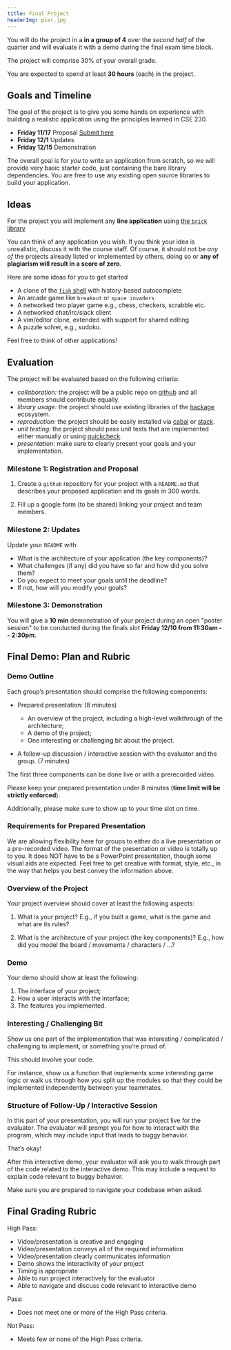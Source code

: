 ```yaml
---
title: Final Project
headerImg: pier.jpg
---
```


You will do the project in a  **in a group of 4** over
the *second half* of the quarter and will evaluate it
with a demo during the final exam time block.

The project will comprise 30% of your overall grade.

You are expected to spend at least **30 hours** (each)
in the project.

## Goals and Timeline

The goal of the project is to give you some hands on
experience with building a realistic application using
the principles learned in CSE 230.

- **Friday 11/17** Proposal [Submit here](https://forms.gle/vgQzgCYqUG5RQXqPA)
- **Friday 12/1** Updates
- **Friday 12/15** Demonstration

The overall goal is for *you* to write an application
from scratch, so we will provide very basic starter
code, just containing the bare library dependencies.
You are free to use any existing open source libraries
to build your application.

## Ideas

For the project you will implement any **line application**
using [the `brick` library](https://github.com/jtdaugherty/brick/).

You can think of any application you wish. If you think your idea
is unrealistic, discuss it with the course staff. Of course, it
should not be *any of* the projects already listed or implemented
by others, doing so or **any of plagiarism will result in
a score of zero**.

Here are some ideas for you to get started

- A clone of the [`fish` shell](https://fishshell.com/) with history-based autocomplete
- An arcade game like `breakout` or `space invaders`
- A networked two player game e.g., chess, checkers, scrabble etc.
- A networked chat/irc/slack client
- A vim/editor clone, extended with support for shared editing
- A puzzle solver, e.g., sudoku.

Feel free to think of other applications!

## Evaluation

The project will be evaluated based on the following criteria:

- *collaboration:* the project will be a public repo on [github](https://github.com/) and all members should contribute equally.
- *library usage:* the project should use existing libraries of the [hackage](https://hackage.haskell.org/) ecosystem.
- *reproduction:* the project should be easily installed via [cabal](https://www.haskell.org/cabal/) or [stack](https://docs.haskellstack.org/en/stable/README/).
- *unit testing:* the project should pass unit tests that are implemented either manually or using [quickcheck](https://hackage.haskell.org/package/QuickCheck).
- *presentation:* make sure to clearly present your goals and your implementation.

### Milestone 1: Registration and Proposal

1. Create a `github` repository for your project with a `README.md`
   that describes your proposed application and its goals in 300 words.

2. Fill up a google form (to be shared) linking your project and team members.


### Milestone 2: Updates

Update your `README` with

- What is the architecture of your application (the key components)?
- What challenges (if any) did you have so far and how did you solve them?
- Do you expect to meet your goals until the deadline?
- If not, how will you modify your goals?

### Milestone 3: Demonstration

You will give a **10 min** demonstration of your project during an open
"poster session" to be conducted during the finals slot **Friday 12/10 from 11:30am -- 2:30pm**.


## Final Demo: Plan and Rubric

### Demo Outline

Each group’s presentation should comprise the following components:

* Prepared presentation: (8 minutes)

   * An overview of the project, including a high-level walkthrough of the architecture;
   * A demo of the project;
   * One interesting or challenging bit about the project.

* A follow-up discussion / interactive session with the evaluator and the group. (7 minutes)


The first three components can be done live or with a prerecorded video.

Please keep your prepared presentation under 8 minutes (**time limit will be strictly enforced**).

Additionally, please make sure to show up to your time slot on time.

### Requirements for Prepared Presentation

We are allowing flexibility here for groups to either
do a live presentation or a pre-recorded video. The
format of the presentation or video is totally up to you.
It does NOT have to be a PowerPoint presentation,
though some visual aids are expected. Feel free to
get creative with format, style, etc., in the way
that helps you best convey the information above.

### Overview of the Project

Your project overview should cover at least the following aspects:

1. What is your project?
   E.g., if you built a game, what is the game and what are its rules?

2. What is the architecture of your project (the key components)?
   E.g., how did you model the board / movements / characters / …?

### Demo

Your demo should show at least the following:

1. The interface of your project;
2. How a user interacts with the interface;
3. The features you implemented.

### Interesting / Challenging Bit

Show us one part of the implementation that was
interesting / complicated / challenging to implement,
or something you’re proud of.

This should involve your code.

For instance, show us a function that implements
some interesting game logic or walk us through
how you split up the modules so that they could
be implemented independently between your teammates.

### Structure of Follow-Up / Interactive Session

In this part of your presentation, you will run
your project live for the evaluator. The evaluator
will prompt you for how to interact with the program,
which may include input that leads to buggy behavior.

That’s okay!


After this interactive demo, your evaluator will
ask you to walk through part of the code related
to the interactive demo. This may include a request
to explain code relevant to buggy behavior.

Make sure you are prepared to navigate your codebase when asked.


## Final Grading Rubric

High Pass:

* Video/presentation is creative and engaging
* Video/presentation conveys all of the required information
* Video/presentation clearly communicates information
* Demo shows the interactivity of your project
* Timing is appropriate
* Able to run project interactively for the evaluator
* Able to navigate and discuss code relevant to interactive demo

Pass:

* Does not meet one or more of the High Pass criteria.

Not Pass:

* Meets few or none of the High Pass criteria.

